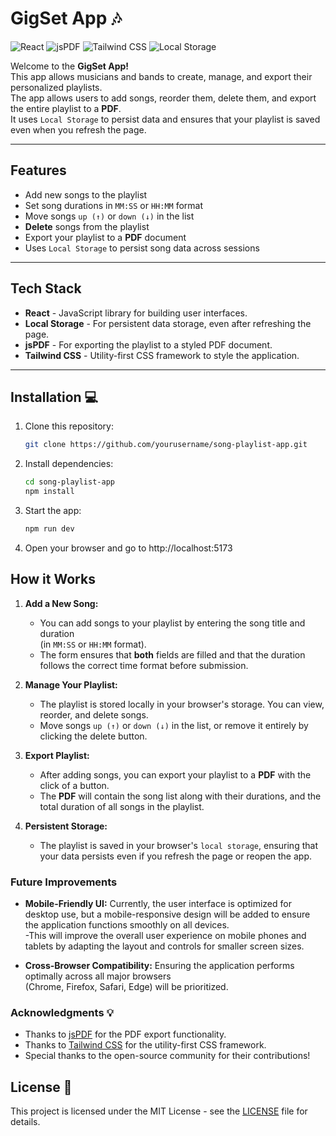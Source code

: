 # GigSet App 🎶

![React](https://img.shields.io/badge/React-18.x-61DAFB?style=flat-square&logo=react&logoColor=black) 
![jsPDF](https://img.shields.io/badge/jsPDF-v2.x-4B8BF5?style=flat-square&logo=jsPDF&logoColor=white) 
![Tailwind CSS](https://img.shields.io/badge/Tailwind%20CSS-v2.x-06B6D4?style=flat-square&logo=tailwind-css&logoColor=white) 
![Local Storage](https://img.shields.io/badge/Local%20Storage-YES-yellow?style=flat-square)


Welcome to the **GigSet App!** 
<br>
This app allows musicians and bands to create, manage, and export their personalized playlists. 
<br>
The app allows users to add songs, reorder them, delete them, and export the entire playlist to a **PDF**. 
<br>
It uses `Local Storage` to persist data and ensures that your playlist is saved even when you refresh the page.

---

## Features

- Add new songs to the playlist
- Set song durations in `MM:SS` or `HH:MM` format
- Move songs `up (↑)` or `down (↓)` in the list
- **Delete** songs from the playlist
- Export your playlist to a **PDF** document
- Uses `Local Storage` to persist song data across sessions

---

## Tech Stack 

- **React** - JavaScript library for building user interfaces.
- **Local Storage** - For persistent data storage, even after refreshing the page.
- **jsPDF** - For exporting the playlist to a styled PDF document.
- **Tailwind CSS** - Utility-first CSS framework to style the application.

---

## Installation 💻 

1. Clone this repository:
   ```bash
   git clone https://github.com/yourusername/song-playlist-app.git
2. Install dependencies:
    ```bash
    cd song-playlist-app
    npm install
3. Start the app:
    ```bash
    npm run dev
4. Open your browser and go to http://localhost:5173

## How it Works

1. **Add a New Song:**
   - You can add songs to your playlist by entering the song title and duration <br>(in `MM:SS` or `HH:MM` format). 
   - The form ensures that **both** fields are filled and that the duration follows the correct time format before submission.

2. **Manage Your Playlist:**
   - The playlist is stored locally in your browser's storage. You can view, reorder, and delete songs.
   - Move songs `up (↑)` or `down (↓)` in the list, or remove it entirely by clicking the delete button.

3. **Export Playlist:**
   - After adding songs, you can export your playlist to a **PDF** with the click of a button.
   - The **PDF** will contain the song list along with their durations, and the total duration of all songs in the playlist.

4. **Persistent Storage:**
   - The playlist is saved in your browser's `local storage`, ensuring that your data persists even if you refresh the page or reopen the app.
  
### Future Improvements
- **Mobile-Friendly UI:** Currently, the user interface is optimized for desktop use, but a mobile-responsive design will be added to ensure the application functions smoothly on all devices. <br>
-This will improve the overall user experience on mobile phones and tablets by adapting the layout and controls for smaller screen sizes.

- **Cross-Browser Compatibility:** Ensuring the application performs optimally across all major browsers 
<br>(Chrome, Firefox, Safari, Edge) will be prioritized.

### Acknowledgments 💡

- Thanks to [jsPDF](https://github.com/parallax/jsPDF) for the PDF export functionality.
- Thanks to [Tailwind CSS](https://tailwindcss.com/) for the utility-first CSS framework.
- Special thanks to the open-source community for their contributions!

## License 📜

This project is licensed under the MIT License - see the [LICENSE](LICENSE) file for details.
